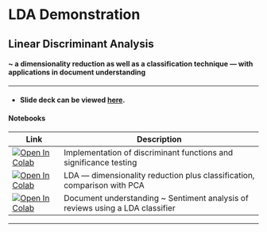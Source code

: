 # LDA Demonstration

## Linear Discriminant Analysis

#### ~ a dimensionality reduction as well as a classification technique — with applications in document understanding

---

- #### Slide deck can be viewed [here](https://docs.google.com/presentation/d/1YsXMz4pKabuS6kyj1woogxV9z3B0b-hHnf3arg_7iYI/edit?usp=sharing).

#### Notebooks

| Link | Description |
|---|---|
| [![Open In Colab](https://colab.research.google.com/assets/colab-badge.svg)](https://colab.research.google.com/github/sayarghoshroy/LDA-Demonstration/blob/main/notebooks/discriminant_analysis.ipynb) | Implementation of discriminant functions and significance testing |
| [![Open In Colab](https://colab.research.google.com/assets/colab-badge.svg)](https://colab.research.google.com/github/sayarghoshroy/LDA-Demonstration/blob/main/notebooks/LDA_demonstration.ipynb) | LDA — dimensionality reduction plus classification, comparison with PCA |  
| [![Open In Colab](https://colab.research.google.com/assets/colab-badge.svg)](https://colab.research.google.com/github/sayarghoshroy/LDA-Demonstration/blob/main/notebooks/document_understanding.ipynb) | Document understanding ~ Sentiment analysis of reviews using a LDA classifier |

---
